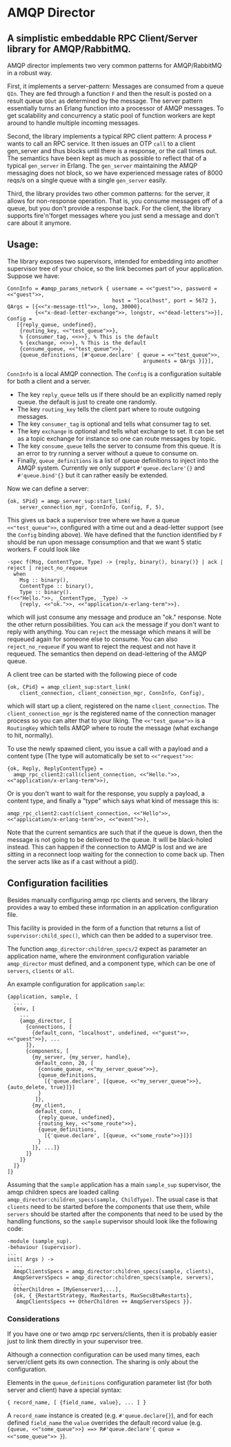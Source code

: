 # AMQP Director
## A simplistic embeddable RPC Client/Server library for AMQP/RabbitMQ.

AMQP director implements two very common patterns for AMQP/RabbitMQ in a robust way.

First, it implements a server-pattern: Messages are consumed from a queue `QIn`.
They are fed through a function `F` and then the result is posted on a result queue
`QOut` as determined by the message. The server pattern essentially turns an Erlang
function into a processor of AMQP messages. To get scalability and concurrency a static pool of
function workers are kept around to handle multiple incoming messages.

Second, the library implements a typical RPC client pattern: A process `P` wants to call an RPC
service. It then issues an OTP `call` to a client gen_server and thus blocks until there is a
response, or the call times out. The semantics have been kept as much as possible to reflect
that of a typical `gen_server` in Erlang. The `gen_server` maintaining the AMQP messaging does
not block, so we have experienced message rates of 8000 reqs/s on a single queue with a single
`gen_server` easily.

Third, the library provides two other common patterns: for the server, it allows for non-response
operation. That is, you consume messages off of a queue, but you don't provide a response back.
For the client, the library supports fire'n'forget messages where you just send a message and
don't care about it anymore.

## Usage:

The library exposes two supervisors, intended for embedding into another supervisor tree of your
choice, so the link becomes part of your application. Suppose we have:

	ConnInfo = #amqp_params_network { username = <<"guest">>, password = <<"guest">>,
		                              host = "localhost", port = 5672 },
    QArgs = [{<<"x-message-ttl">>, long, 30000},
             {<<"x-dead-letter-exchange">>, longstr, <<"dead-letters">>}],
    Config =
       [{reply_queue, undefined},
        {routing_key, <<"test_queue">>},
        % {consumer_tag, <<>>}, % This is the default
        % {exchange, <<>>}, % This is the default
        {consume_queue, <<"test_queue">>},
        {queue_definitions, [#'queue.declare' { queue = <<"test_queue">>,
                                                arguments = QArgs }]}],

`ConnInfo` is a local AMQP connection. The `Config` is a configuration suitable for
both a client and a server.

* The key `reply_queue` tells us if there should be an explicitly named reply queue.
  the default is just to create one randomly.
* The key `routing_key` tells the client part where to route outgoing messages.
* The key `consumer_tag` is optional and tells what consumer tag to set.
* The key `exchange` is optional and tells what exchange to set. It can be set as a
  topic exchange for instance so one can route messages by topic.
* The key `consume_queue` tells the server to consume from this queue. It is an error
  to try running a server without a queue to consume on.
* Finally, `queue_definitions` is a list of queue definitions to inject into the AMQP
  system. Currently we only support `#'queue.declare'{}` and `#'queue.bind'{}` but it
  can rather easily be extended.

Now we can define a server:
			                                  
	{ok, SPid} = amqp_server_sup:start_link(
	    server_connection_mgr, ConnInfo, Config, F, 5),

This gives us back a supervisor tree where we have a queue `<<"test_queue">>`, configured
with a time out and a dead-letter support (see the `Config` binding above). We have defined that
the function identified by `F` should be run upon message consumption and that we want 5 static
workers. F could look like

	-spec f(Msg, ContentType, Type) -> {reply, binary(), binary()} | ack | reject | reject_no_requeue
	  when
	    Msg :: binary(),
	    ContentType :: binary(),
	    Type :: binary().
	f(<<"Hello.">>, _ContentType, _Type) ->
	    {reply, <<"ok.">>, <<"application/x-erlang-term">>}.

which will just consume any message and produce an "ok." response. Note the other return possibilities.
You can `ack` the message if you don't want to reply with anything. You can `reject` the message which
means it will be requeued again for someone else to consume. You can also `reject_no_requeue` if you
want to reject the request and not have it requeued. The semantics then depend on dead-lettering of the
AMQP queue.

A client tree can be started with the following piece of code

    
	{ok, CPid} = amqp_client_sup:start_link(
	    client_connection, client_connection_mgr, ConnInfo, Config),

which will start up a client, registered on the name `client_connection`. The `client_connection_mgr`
is the registered name of the connection manager process so you can alter that to your liking. The
`<<"test_queue">>` is a `RoutingKey` which tells AMQP where to route the message (what exchange to hit,
normally).

To use the newly spawned client, you issue a call with a payload and a content type (The type will
automatically be set to `<<"request">>`:

	{ok, Reply, ReplyContentType} =
	  amqp_rpc_client2:call(client_connection, <<"Hello.">>, <<"application/x-erlang-term">>),

Or is you don't want to wait for the response, you supply a payload, a content type, and finally
a "type" which says what kind of message this is:

	amqp_rpc_client2:cast(client_connection, <<"Hello">>, <<"application/x-erlang-term">>, <<"event">>),

Note that the current semantics are such that if the queue is down, then the
message is not going to be delivered to the queue. It will be black-holed instead.
This can happen if the connection to AMQP is lost and we are sitting in a reconnect
loop waiting for the connection to come back up. Then the server acts like as if
a cast without a pid().

## Configuration facilities

Besides manually configuring amqp rpc clients and servers, the library provides a way to embed
these information in an application configuration file.

This facility is provided in the form of a function that returns a list of `supervisor:child_spec()`,
which can then be added to a supervisor tree.

The function `amqp_director:children_specs/2` expect as parameter an application name, where 
the environment configuration variable `amqp_director` must defined, and a component type, which
can be one of `servers`, `clients` or `all`.

An example configuration for application `sample`:

    {application, sample, [
      ...
      {env, [
        ...
        {amqp_director, [
          {connections, [
            {default_conn, "localhost", undefined, <<"guest">>, <<"guest">>}, ...
          ]},
          {components, [
            {my_server, {my_server, handle},
             default_conn, 20, [
              {consume_queue, <<"my_server_queue">>},
              {queue_definitions,
                [{'queue.declare', [{queue, <<"my_server_queue">>}, {auto_delete, true}]}]
              }
             ]},
            {my_client,
             default_conn, [
              {reply_queue, undefined},
              {routing_key, <<"some_route">>},
              {queue_definitions,
                [{'queue.declare', [{queue, <<"some_route">>}]}]
              }
            ]}, ...]}
          ]}
        ]}
      ]}
    ]}

Assuming that the `sample` application has a main `sample_sup` supervisor,
the amqp children specs are loaded calling `amqp_director:children_specs(sample, ChildType)`.
The usual case is that `clients` need to be started before the components that use them,
while `servers` should be started after the components that need to be used by the handling functions,
so the `sample` supervisor should look like the following code:

    -module (sample_sup).
    -behaviour (supervisor).
    ...
    init( Args ) ->
      ...
      AmqpClientsSpecs = amqp_director:children_specs(sample, clients),
      AmqpServersSpecs = amqp_director:children_specs(sample, servers),
      ...
      OtherChildren = [MyGenserver1,...],
      {ok, { {RestartStrategy, MaxRestarts, MaxSecsBtwRestarts},
       AmqpClientsSpecs ++ OtherChildren ++ AmqpServersSpecs }}.


### Considerations

If you have one or two amqp rpc servers/clients, then it is probably easier just to link
them directly in your supervisor tree.

Although a connection configuration can be used many times, each server/client gets its
own connection. The sharing is only about the configuration.

Elements in the `queue_definitions` configuration parameter list (for both server and client)
have a special syntax:

    { record_name, [ {field_name, value}, ... ] }

A `record_name` instance is created (e.g. `#'queue.declare{}`), and for each defined `field_name` the `value`
overrides the default record value (e.g. `{queue, <<"some_queue">>} ==> R#'queue.declare'{ queue = <<"some_queue">> }`).